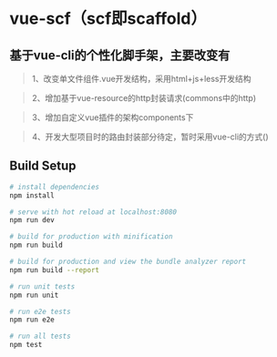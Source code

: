 # vue-scf（scf即scaffold）

## 基于vue-cli的个性化脚手架，主要改变有
>1、改变单文件组件.vue开发结构，采用html+js+less开发结构

>2、增加基于vue-resource的http封装请求(commons中的http)

>3、增加自定义vue插件的架构components下

>4、开发大型项目时的路由封装部分待定，暂时采用vue-cli的方式()
## Build Setup

``` bash
# install dependencies
npm install

# serve with hot reload at localhost:8080
npm run dev

# build for production with minification
npm run build

# build for production and view the bundle analyzer report
npm run build --report

# run unit tests
npm run unit

# run e2e tests
npm run e2e

# run all tests
npm test
```
